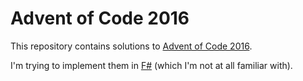 # Advent of Code 2016

This repository contains solutions to [Advent of Code 2016](http://adventofcode.com/2016).

I'm trying to implement them in [F#](http://fsharp.org/) (which I'm not at all familiar with). 
